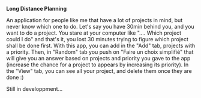 **Long Distance Planning**

An application for people like me that have a lot of projects in mind, but never know which one to do.
Let's say you have 30min behind you, and you want to do a project. You stare at your computer like ".... Which project could I do" and that's it, you lost 30 minutes trying to figure which project shall be done first. 
With this app, you can add in the "Add" tab, projects with a priority. Then, in "Random" tab you push on "Faire un choix simplifié" that will give you an answer based on projects and priority you gave to the app (increase the chance for a project to appears by increasing its priority).
In the "View" tab, you can see all your project, and delete them once they are done :) 

Still in developpment...